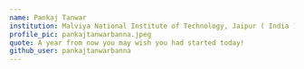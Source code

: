 ```yaml
---
name: Pankaj Tanwar
institution: Malviya National Institute of Technology, Jaipur ( India )
profile_pic: pankajtanwarbanna.jpeg
quote: A year from now you may wish you had started today!
github_user: pankajtanwarbanna
---
```

